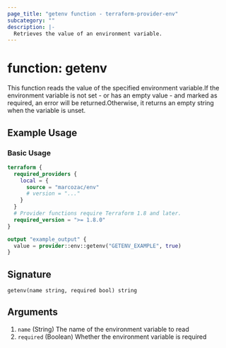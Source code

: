 ```yaml
---
page_title: "getenv function - terraform-provider-env"
subcategory: ""
description: |-
  Retrieves the value of an environment variable.
---
```


# function: getenv

This function reads the value of the specified environment variable.If the environment variable is not set - or has an empty value - and marked as required, an error will be returned.Otherwise, it returns an empty string when the variable is unset.

## Example Usage

### Basic Usage

```terraform
terraform {
  required_providers {
    local = {
      source = "marcozac/env"
      # version = "..."
    }
  }
  # Provider functions require Terraform 1.8 and later.
  required_version = ">= 1.8.0"
}

output "example_output" {
  value = provider::env::getenv("GETENV_EXAMPLE", true)
}
```

## Signature

<!-- signature generated by tfplugindocs -->
```text
getenv(name string, required bool) string
```

## Arguments

<!-- arguments generated by tfplugindocs -->
1. `name` (String) The name of the environment variable to read
1. `required` (Boolean) Whether the environment variable is required

